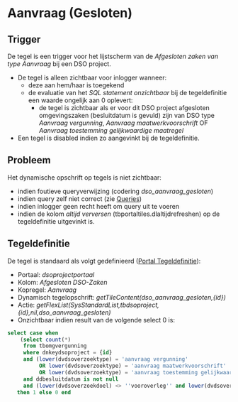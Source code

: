 # Aanvraag (Gesloten)

## Trigger

De tegel is een trigger voor het lijstscherm van de *Afgesloten zaken van type Aanvraag* bij een DSO project.

  * De tegel is alleen zichtbaar voor inlogger wanneer:
    * deze aan hem/haar is toegekend
    * de evaluatie van het *SQL statement onzichtbaar* bij de tegeldefinitie een waarde ongelijk aan 0 oplevert:
      * de tegel is zichtbaar als er voor dit DSO project afgesloten omgevingszaken (besluitdatum is gevuld) zijn van DSO type *Aanvraag vergunning*, *Aanvraag maatwerkvoorschrift* OF *Aanvraag toestemming gelijkwaardige maatregel*
  * Een tegel is disabled indien zo aangevinkt bij de tegeldefinitie.

## Probleem

Het dynamische opschrift op tegels is niet zichtbaar:

  * indien foutieve queryverwijzing (codering *dso_aanvraag_gesloten*)
  * indien query zelf niet correct (zie [Queries](/instellen_inrichten/queries.md))
  * indien inlogger geen recht heeft om query uit te voeren
  * indien de kolom *altijd verversen* (tbportaltiles.dlaltijdrefreshen) op de tegeldefinitie uitgevinkt is.

## Tegeldefinitie

De tegel is standaard als volgt gedefinieerd ([Portal Tegeldefinitie](/instellen_inrichten/portaldefinitie/portal_tegel.md)):

  *  Portaal: *dsoprojectportaal*
  *  Kolom: *Afgesloten DSO-Zaken*
  *  Kopregel: *Aanvraag*
  *  Dynamisch tegelopschrift: *getTileContent(dso_aanvraag_gesloten,{id})*
  *  Actie: *getFlexList(SysStandardList,tbdsoproject,{id},nil,dso_aanvraag_gesloten)*
  *  Onzichtbaar indien result van de volgende select 0 is:

```sql
select case when
    (select count(*)
     from tbomgvergunning
     where dnkeydsoproject = {id}
     and (lower(dvdsoverzoektype) = 'aanvraag vergunning'
          OR lower(dvdsoverzoektype) = 'aanvraag maatwerkvoorschrift'
          OR lower(dvdsoverzoektype) = 'aanvraag toestemming gelijkwaardige maatregel')
     and ddbesluitdatum is not null
     and (lower(dvdsoverzoekdoel) <> ''vooroverleg'' and lower(dvdsoverzoekdoel) <> ''conceptverzoek'') >= 1
   then 1 else 0 end
```

